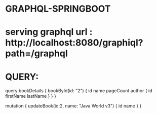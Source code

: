 # GRAPHQL-SPRINGBOOT

# serving graphql url : http://localhost:8080/graphiql?path=/graphql

# QUERY:

query bookDetails {
  bookById(id: "2") {
    id
    name
    pageCount
    author {
      id
      firstName
      lastName
    }
  }
}

mutation {
    updateBook(id:2, name: "Java World v3") {
        id
        name
    }
}
